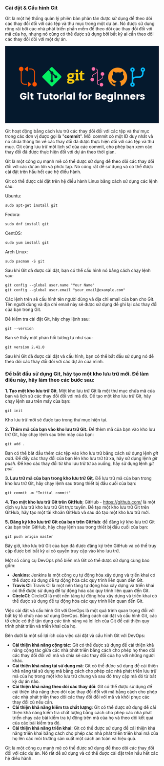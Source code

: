 ### Cài đặt & Cấu hình Git
Git là một hệ thống quản lý phiên bản phân tán được sử dụng để theo dõi các thay đổi đối với các tệp và thư mục trong một dự án. Nó được sử dụng rộng rãi bởi các nhà phát triển phần mềm để theo dõi các thay đổi đối với mã của họ, nhưng nó cũng có thể được sử dụng bởi bất kỳ ai cần theo dõi các thay đổi đối với một dự án.

![img](../Image/Git.png)

Git hoạt động bằng cách lưu trữ các thay đổi đối với các tệp và thư mục trong các đơn vị được gọi là "**commit**". Mỗi commit có một ID duy nhất và nó chứa thông tin về các thay đổi đã được thực hiện đối với các tệp và thư mục. Git cũng lưu trữ một lịch sử của các commit, cho phép bạn xem các thay đổi đã được thực hiện đối với dự án theo thời gian.

Git là một công cụ mạnh mẽ có thể được sử dụng để theo dõi các thay đổi đối với các dự án lớn và phức tạp. Nó cũng rất dễ sử dụng và có thể được cài đặt trên hầu hết các hệ điều hành.

Git có thể được cài đặt trên hệ điều hành Linux bằng cách sử dụng các lệnh sau:

Ubuntu:

    sudo apt-get install git

Fedora:

    sudo dnf install git

CentOS:

    sudo yum install git

Arch Linux:

    sudo pacman -S git

Sau khi Git đã được cài đặt, bạn có thể cấu hình nó bằng cách chạy lệnh sau:

    git config --global user.name "Your Name"
    git config --global user.email "your_email@example.com"

Các lệnh trên sẽ cấu hình tên người dùng và địa chỉ email của bạn cho Git. Tên người dùng và địa chỉ email này sẽ được sử dụng để ghi lại các thay đổi của bạn trong Git.

Để kiểm tra cài đặt Git, hãy chạy lệnh sau:

    git --version

Bạn sẽ thấy một phản hồi tương tự như sau:

    git version 2.41.0

Sau khi Git đã được cài đặt và cấu hình, bạn có thể bắt đầu sử dụng nó để theo dõi các thay đổi đối với các dự án của mình.

### Để bắt đầu sử dụng Git, hãy tạo một kho lưu trữ mới. Để làm điều này, hãy làm theo các bước sau:

**1. Tạo một kho lưu trữ Git**. Một kho lưu trữ Git là một thư mục chứa mã của bạn và lịch sử các thay đổi đối với mã đó. Để tạo một kho lưu trữ Git, hãy chạy lệnh sau trên máy của bạn:

    git init

Kho lưu trữ mới sẽ được tạo trong thư mục hiện tại.

**2. Thêm mã của bạn vào kho lưu trữ Git.** Để thêm mã của bạn vào kho lưu trữ Git, hãy chạy lệnh sau trên máy của bạn:

    git add .

Bạn có thể bắt đầu thêm các tệp vào kho lưu trữ bằng cách sử dụng lệnh *git add*. Để đẩy các thay đổi của bạn lên kho lưu trữ từ xa, hãy sử dụng lệnh *git push*. Để kéo các thay đổi từ kho lưu trữ từ xa xuống, hãy sử dụng lệnh *git pull*.

**3. Lưu trữ mã của bạn trong kho lưu trữ Git**. Để lưu trữ mã của bạn trong kho lưu trữ Git, hãy chạy lệnh sau trong thiết bị đầu cuối của bạn:

    git commit -m "Initial commit"

**4. Tạo một kho lưu trữ Git trên GitHub**: GitHub - https://github.com/ là một dịch vụ lưu trữ kho lưu trữ Git trực tuyến. Để tạo một kho lưu trữ Git trên GitHub, hãy tạo một tài khoản GitHub và sau đó tạo một kho lưu trữ mới.

**5. Đăng ký kho lưu trữ Git của bạn trên GitHub**: để đăng ký kho lưu trữ Git của bạn trên GitHub, hãy chạy lệnh sau trong thiết bị đầu cuối của bạn:

    git push origin master

Bây giờ, kho lưu trữ Git của bạn đã được đăng ký trên GitHub và có thể truy cập được bởi bất kỳ ai có quyền truy cập vào kho lưu trữ.

Một số công cụ DevOps phổ biến mà Git có thể được sử dụng cùng bao gồm:

- **Jenkins**: Jenkins là một công cụ tự động hóa xây dựng và triển khai có thể được sử dụng để tự động hóa các quy trình liên quan đến Git.
- **Travis CI**: Travis CI là một nền tảng tự động hóa xây dựng và triển khai có thể được sử dụng để tự động hóa các quy trình liên quan đến Git.
- **CircleCI**: CircleCI là một nền tảng tự động hóa xây dựng và triển khai có thể được sử dụng để tự động hóa các quy trình liên quan đến Git.

Việc cài đặt và cấu hình Git với DevOps là một quá trình quan trọng đối với bất kỳ tổ chức nào sử dụng DevOps. Bằng cách cài đặt và cấu hình Git, các tổ chức có thể tận dụng các tính năng và lợi ích của Git để cải thiện quy trình phát triển và triển khai của họ.

Bên dưới là một số lợi ích của việc cài đặt và cấu hình Git với DevOps:

- **Cải thiện khả năng cộng tác**: Git có thể được sử dụng để cải thiện khả năng cộng tác giữa các nhà phát triển bằng cách cho phép họ theo dõi các thay đổi đối với mã và chia sẻ các thay đổi của họ với những người khác.
- **Cải thiện khả năng tái sử dụng mã**: Git có thể được sử dụng để cải thiện khả năng tái sử dụng mã bằng cách cho phép các nhà phát triển lưu trữ mã của họ trong một kho lưu trữ chung và sau đó truy cập mã đó từ bất kỳ dự án nào.
- **Cải thiện khả năng theo dõi các thay đổi**: Git có thể được sử dụng để cải thiện khả năng theo dõi các thay đổi đối với mã bằng cách cho phép các nhà phát triển theo dõi các thay đổi đối với mã và khôi phục các thay đổi cũ nếu cần.
- **Cải thiện khả năng kiểm tra chất lượng**: Git có thể được sử dụng để cải thiện khả năng kiểm tra chất lượng bằng cách cho phép các nhà phát triển chạy các bài kiểm tra tự động trên mã của họ và theo dõi kết quả của các bài kiểm tra đó.
- **Cải thiện khả năng triển khai**: Git có thể được sử dụng để cải thiện khả năng triển khai bằng cách cho phép các nhà phát triển triển khai mã của họ lên các môi trường sản xuất một cách an toàn và hiệu quả.

Git là một công cụ mạnh mẽ có thể được sử dụng để theo dõi các thay đổi đối với các dự án. Nó rất dễ sử dụng và có thể được cài đặt trên hầu hết các hệ điều hành.